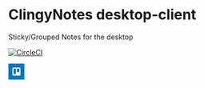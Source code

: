# ClingyNotes desktop-client
Sticky/Grouped Notes for the desktop

[![CircleCI](https://circleci.com/gh/ClingyNotes/desktop-client/tree/master.svg?style=svg)](https://circleci.com/gh/ClingyNotes/desktop-client/tree/master)

<a href="https://trello.com/b/P5ffwpl9/clingynotes-desktop-client">
    <img src="./__meta/trello.png" alt="Trello" style="max-width: 32px; width: 32px; height: 32px;" />
</a>
